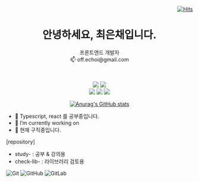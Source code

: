 <div align="right">

[![Hits](https://hits.seeyoufarm.com/api/count/incr/badge.svg?url=https%3A%2F%2Fgithub.com%2Foff-echoi&count_bg=%2379C83D&title_bg=%23555555&icon=&icon_color=%23E7E7E7&title=hits&edge_flat=false)](https://hits.seeyoufarm.com)

</div>

<h1 align="center">안녕하세요, 최은채입니다.</h1>
<p align="center">
  프론트앤드 개발자<br>    
  📫 off.echoi@gmail.com 
</p>
<br>
<!--
<p align="center">
  현재 진행중인 프로젝트 입니다.<br>  <br>  
  ## 채팅기능 구현 프로젝트 ##<br>  
  Raact.js : https://github.com/off-echoi/project-chat <br>
  배포 : https://off-echoi.github.io/project-chat/<br><br>
  ## 과외학생 관리 프로젝트 ##<br>  
  React.js : https://github.com/off-echoi/project-drill<br>
  배포 : https://off-echoi.github.io/project-drill/ <br>  <br>
  ## 백설 페이지 클론 프로젝트 ##<br>  
  HTML : https://github.com/off-echoi/project-clone-html_css_js<br>
  </p>
<h2 align="center">Tech Stack</h2>
-->
<p align="center">
  <img src="https://img.shields.io/badge/-HTML-orange?style=flat-square&logo=html5&logoColor=ffffff"/> 
  <img src="https://img.shields.io/badge/-CSS-blue?style=flat-square&logo=css3&logoColor=ffffff"/>     
  <br>
  <img src="https://img.shields.io/badge/-javascript-green?style=flat-square&logo=javascript&logoColor=ffffff"/> 
  <img src="https://img.shields.io/badge/-typescript-brightgreen?style=flat-square&logo=typescript&logoColor=ffffff"/> 
  <img src="https://img.shields.io/badge/-react-086dc3?style=flat-square&logo=react&logoColor=ffffff"/>      
</p>

<div align="center">
  
[![Anurag's GitHub stats](https://github-readme-stats.vercel.app/api?username=off-echoi&show_icons=true&theme=react)](https://github.com/anuraghazra/github-readme-stats)
  
</div>

- 🌱 Typescript, react 를 공부중입니다.
- 🔭 I’m currently working on 
- 🤔 현재 구직중입니다.

[repository]
- study- : 공부 & 강의용
- check-lib- : 라이브러리 검토용

![Git](https://img.shields.io/badge/-Git-black?style=flat-square&logo=git)
![GitHub](https://img.shields.io/badge/-GitHub-black?style=flat-square&logo=github)
![GitLab](https://img.shields.io/badge/-GitLab-black?style=flat-square&logo=gitlab)
